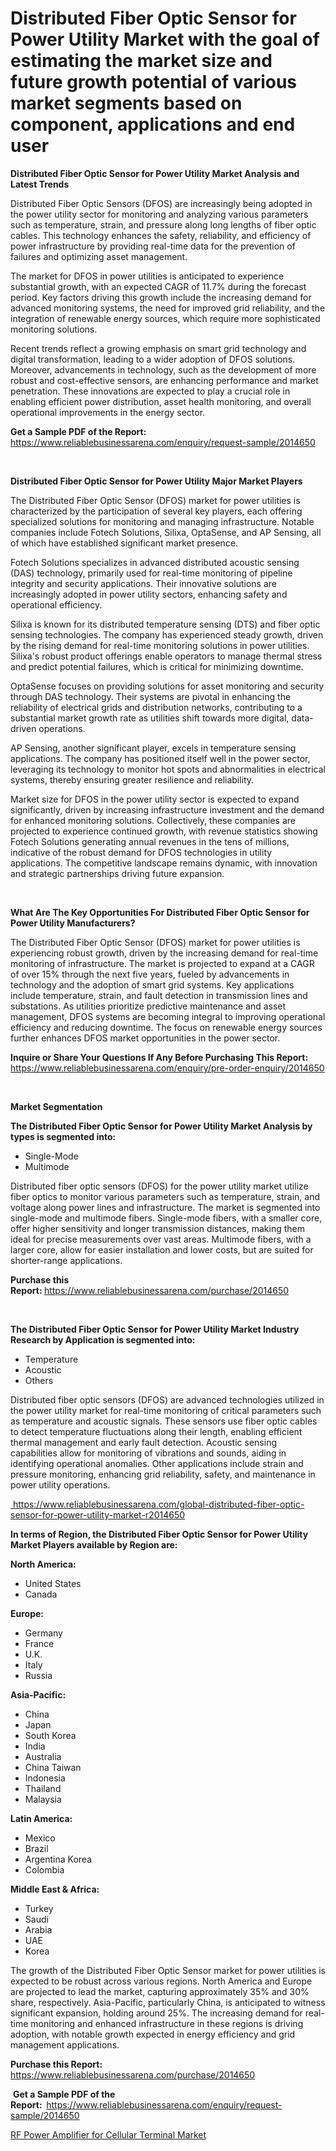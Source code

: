 <p><h1>Distributed Fiber Optic Sensor for Power Utility Market with the goal of estimating the market size and future growth potential of various market segments based on component, applications and end user</h1></p><p><strong>Distributed Fiber Optic Sensor for Power Utility Market Analysis and Latest Trends</strong></p>
<p><p>Distributed Fiber Optic Sensors (DFOS) are increasingly being adopted in the power utility sector for monitoring and analyzing various parameters such as temperature, strain, and pressure along long lengths of fiber optic cables. This technology enhances the safety, reliability, and efficiency of power infrastructure by providing real-time data for the prevention of failures and optimizing asset management.</p><p>The market for DFOS in power utilities is anticipated to experience substantial growth, with an expected CAGR of 11.7% during the forecast period. Key factors driving this growth include the increasing demand for advanced monitoring systems, the need for improved grid reliability, and the integration of renewable energy sources, which require more sophisticated monitoring solutions. </p><p>Recent trends reflect a growing emphasis on smart grid technology and digital transformation, leading to a wider adoption of DFOS solutions. Moreover, advancements in technology, such as the development of more robust and cost-effective sensors, are enhancing performance and market penetration. These innovations are expected to play a crucial role in enabling efficient power distribution, asset health monitoring, and overall operational improvements in the energy sector.</p></p>
<p><strong>Get a Sample PDF of the Report:&nbsp;</strong> <a href="https://www.reliablebusinessarena.com/enquiry/request-sample/2014650?utm_campaign=3443&utm_medium=2&utm_source=Github&utm_content=ia&utm_term=29032025&utm_id=distributed-fiber-optic-sensor-for-power-utility">https://www.reliablebusinessarena.com/enquiry/request-sample/2014650</a></p>
<p>&nbsp;</p>
<p><strong>Distributed Fiber Optic Sensor for Power Utility Major Market Players</strong></p>
<p><p>The Distributed Fiber Optic Sensor (DFOS) market for power utilities is characterized by the participation of several key players, each offering specialized solutions for monitoring and managing infrastructure. Notable companies include Fotech Solutions, Silixa, OptaSense, and AP Sensing, all of which have established significant market presence.</p><p>Fotech Solutions specializes in advanced distributed acoustic sensing (DAS) technology, primarily used for real-time monitoring of pipeline integrity and security applications. Their innovative solutions are increasingly adopted in power utility sectors, enhancing safety and operational efficiency.</p><p>Silixa is known for its distributed temperature sensing (DTS) and fiber optic sensing technologies. The company has experienced steady growth, driven by the rising demand for real-time monitoring solutions in power utilities. Silixa's robust product offerings enable operators to manage thermal stress and predict potential failures, which is critical for minimizing downtime.</p><p>OptaSense focuses on providing solutions for asset monitoring and security through DAS technology. Their systems are pivotal in enhancing the reliability of electrical grids and distribution networks, contributing to a substantial market growth rate as utilities shift towards more digital, data-driven operations.</p><p>AP Sensing, another significant player, excels in temperature sensing applications. The company has positioned itself well in the power sector, leveraging its technology to monitor hot spots and abnormalities in electrical systems, thereby ensuring greater resilience and reliability.</p><p>Market size for DFOS in the power utility sector is expected to expand significantly, driven by increasing infrastructure investment and the demand for enhanced monitoring solutions. Collectively, these companies are projected to experience continued growth, with revenue statistics showing Fotech Solutions generating annual revenues in the tens of millions, indicative of the robust demand for DFOS technologies in utility applications. The competitive landscape remains dynamic, with innovation and strategic partnerships driving future expansion.</p></p>
<p>&nbsp;</p>
<p><strong>What Are The Key Opportunities For Distributed Fiber Optic Sensor for Power Utility Manufacturers?</strong></p>
<p><p>The Distributed Fiber Optic Sensor (DFOS) market for power utilities is experiencing robust growth, driven by the increasing demand for real-time monitoring of infrastructure. The market is projected to expand at a CAGR of over 15% through the next five years, fueled by advancements in technology and the adoption of smart grid systems. Key applications include temperature, strain, and fault detection in transmission lines and substations. As utilities prioritize predictive maintenance and asset management, DFOS systems are becoming integral to improving operational efficiency and reducing downtime. The focus on renewable energy sources further enhances DFOS market opportunities in the power sector.</p></p>
<p><strong>Inquire or Share Your Questions If Any Before Purchasing This Report:</strong> <a href="https://www.reliablebusinessarena.com/enquiry/pre-order-enquiry/2014650?utm_campaign=3443&utm_medium=2&utm_source=Github&utm_content=ia&utm_term=29032025&utm_id=distributed-fiber-optic-sensor-for-power-utility">https://www.reliablebusinessarena.com/enquiry/pre-order-enquiry/2014650</a></p>
<p>&nbsp;</p>
<p><strong>Market Segmentation</strong></p>
<p><strong>The Distributed Fiber Optic Sensor for Power Utility Market Analysis by types is segmented into:</strong></p>
<p><ul><li>Single-Mode</li><li>Multimode</li></ul></p>
<p><p>Distributed fiber optic sensors (DFOS) for the power utility market utilize fiber optics to monitor various parameters such as temperature, strain, and voltage along power lines and infrastructure. The market is segmented into single-mode and multimode fibers. Single-mode fibers, with a smaller core, offer higher sensitivity and longer transmission distances, making them ideal for precise measurements over vast areas. Multimode fibers, with a larger core, allow for easier installation and lower costs, but are suited for shorter-range applications.</p></p>
<p><strong>Purchase this Report:&nbsp;</strong><a href="https://www.reliablebusinessarena.com/purchase/2014650?utm_campaign=3443&utm_medium=2&utm_source=Github&utm_content=ia&utm_term=29032025&utm_id=distributed-fiber-optic-sensor-for-power-utility">https://www.reliablebusinessarena.com/purchase/2014650</a></p>
<p>&nbsp;</p>
<p><strong>The Distributed Fiber Optic Sensor for Power Utility Market Industry Research by Application is segmented into:</strong></p>
<p><ul><li>Temperature</li><li>Acoustic</li><li>Others</li></ul></p>
<p><p>Distributed fiber optic sensors (DFOS) are advanced technologies utilized in the power utility market for real-time monitoring of critical parameters such as temperature and acoustic signals. These sensors use fiber optic cables to detect temperature fluctuations along their length, enabling efficient thermal management and early fault detection. Acoustic sensing capabilities allow for monitoring of vibrations and sounds, aiding in identifying operational anomalies. Other applications include strain and pressure monitoring, enhancing grid reliability, safety, and maintenance in power utility operations.</p></p>
<p><a href="https://www.reliablebusinessarena.com/global-distributed-fiber-optic-sensor-for-power-utility-market-r2014650?utm_campaign=3443&utm_medium=2&utm_source=Github&utm_content=ia&utm_term=29032025&utm_id=distributed-fiber-optic-sensor-for-power-utility">&nbsp;https://www.reliablebusinessarena.com/global-distributed-fiber-optic-sensor-for-power-utility-market-r2014650</a></p>
<p><strong>In terms of Region, the Distributed Fiber Optic Sensor for Power Utility Market Players available by Region are:</strong></p>
<p>
    <p> <strong> North America: </strong>
        <ul>
            <li>United States</li>
            <li>Canada</li>
        </ul>
        </p> 
    <p> <strong> Europe: </strong>
        <ul>
            <li>Germany</li>
            <li>France</li>
            <li>U.K.</li>
            <li>Italy</li>
            <li>Russia</li>
        </ul>
        </p> 
    <p> <strong> Asia-Pacific: </strong>
        <ul>
            <li>China</li>
            <li>Japan</li>
            <li>South Korea</li>
            <li>India</li>
            <li>Australia</li>
            <li>China Taiwan</li>
            <li>Indonesia</li>
            <li>Thailand</li>
            <li>Malaysia</li>
        </ul>
        </p> 
    <p> <strong> Latin America: </strong>
        <ul>
            <li>Mexico</li>
            <li>Brazil</li>
            <li>Argentina Korea</li>
            <li>Colombia</li>
        </ul>
        </p> 
    <p> <strong> Middle East & Africa: </strong>
        <ul>
            <li>Turkey</li>
            <li>Saudi</li>
            <li>Arabia</li>
            <li>UAE</li>
            <li>Korea</li>
        </ul>
    </p>
    </p>
<p><p>The growth of the Distributed Fiber Optic Sensor market for power utilities is expected to be robust across various regions. North America and Europe are projected to lead the market, capturing approximately 35% and 30% share, respectively. Asia-Pacific, particularly China, is anticipated to witness significant expansion, holding around 25%. The increasing demand for real-time monitoring and enhanced infrastructure in these regions is driving adoption, with notable growth expected in energy efficiency and grid management applications.</p></p>
<p><strong>Purchase this Report: </strong><a href="https://www.reliablebusinessarena.com/purchase/2014650?utm_campaign=3443&utm_medium=2&utm_source=Github&utm_content=ia&utm_term=29032025&utm_id=distributed-fiber-optic-sensor-for-power-utility">https://www.reliablebusinessarena.com/purchase/2014650</a></p>
<p>&nbsp;<strong>Get a Sample PDF of the Report:&nbsp;&nbsp;</strong><a href="https://www.reliablebusinessarena.com/enquiry/request-sample/2014650?utm_campaign=3443&utm_medium=2&utm_source=Github&utm_content=ia&utm_term=29032025&utm_id=distributed-fiber-optic-sensor-for-power-utility">https://www.reliablebusinessarena.com/enquiry/request-sample/2014650</a></p>
<p><strong></strong></p>
<p><p><a href="https://github.com/eymermanda0p/Market-Research-Report-List-1/blob/main/rf-power-amplifier-for-cellular-terminal-market.md?utm_campaign=3443&utm_medium=2&utm_source=Github&utm_content=ia&utm_term=29032025&utm_id=distributed-fiber-optic-sensor-for-power-utility">RF Power Amplifier for Cellular Terminal Market</a></p></p>